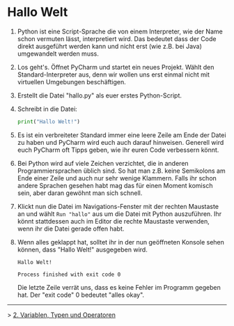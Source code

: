 # Hallo Welt

1. Python ist eine Script-Sprache die von einem Interpreter, wie der Name schon vermuten lässt, interpretiert wird. Das bedeutet dass der Code direkt ausgeführt werden kann und nicht erst (wie z.B. bei Java) umgewandelt werden muss.
1. Los geht's. Öffnet PyCharm und startet ein neues Projekt. Wählt den Standard-Interpreter aus, denn wir wollen uns erst einmal nicht mit virtuellen Umgebungen beschäftigen. 
1. Erstellt die Datei "hallo.py" als euer erstes Python-Script.
1. Schreibt in die Datei:
   ```python
   print("Hallo Welt!")

   ```
1. Es ist ein verbreiteter Standard immer eine leere Zeile am Ende der Datei zu haben und PyCharm wird euch auch darauf hinweisen. Generell wird euch PyCharm oft Tipps geben, wie ihr euren Code verbessern könnt. 
1. Bei Python wird auf viele Zeichen verzichtet, die in anderen Programmiersprachen üblich sind. So hat man z.B. keine Semikolons am Ende einer Zeile und auch nur sehr wenige Klammern. Falls ihr schon andere Sprachen gesehen habt mag das für einen Moment komisch sein, aber daran gewöhnt man sich schnell.
1. Klickt nun die Datei im Navigations-Fenster mit der rechten Maustaste an und wählt `Run "hallo"` aus um die Datei mit Python auszuführen. Ihr könnt stattdessen auch im Editor die rechte Maustaste verwenden, wenn ihr die Datei gerade offen habt.
1. Wenn alles geklappt hat, solltet ihr in der nun geöffneten Konsole sehen können, dass "Hallo Welt!" ausgegeben wird.  
   ```text
   Hallo Welt!
   
   Process finished with exit code 0
   ```

   Die letzte Zeile verrät uns, dass es keine Fehler im Programm gegeben hat. Der "exit code" 0 bedeutet "alles okay".
---

&gt; [2. Variablen, Typen und Operatoren](./002%20-%20Variablen,%20Typen%20und%20Operatoren.md)